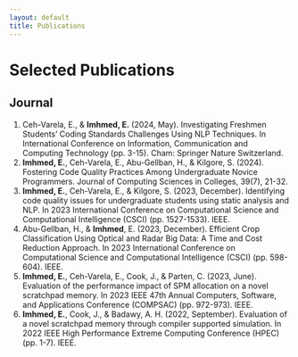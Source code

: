```yaml
---
layout: default
title: Publications
---
```


# Selected Publications

## Journal
1.  Ceh-Varela, E., & **Imhmed, E.** (2024, May). Investigating Freshmen Students’ Coding Standards Challenges Using NLP Techniques. In International Conference on Information, Communication and Computing Technology (pp. 3-15). Cham: Springer Nature Switzerland.
2.  **Imhmed, E.**, Ceh-Varela, E., Abu-Gellban, H., & Kilgore, S. (2024). Fostering Code Quality Practices Among Undergraduate Novice Programmers. Journal of Computing Sciences in Colleges, 39(7), 21-32.
3.  **Imhmed, E.**, Ceh-Varela, E., & Kilgore, S. (2023, December). Identifying code quality issues for undergraduate students using static analysis and NLP. In 2023 International Conference on Computational Science and Computational Intelligence (CSCI) (pp. 1527-1533). IEEE.
4. Abu-Gellban, H., & **Imhmed**, E. (2023, December). Efficient Crop Classification Using Optical and Radar Big Data: A Time and Cost Reduction Approach. In 2023 International Conference on Computational Science and Computational Intelligence (CSCI) (pp. 598-604). IEEE.
5. **Imhmed, E.**, Ceh-Varela, E., Cook, J., & Parten, C. (2023, June). Evaluation of the performance impact of SPM allocation on a novel scratchpad memory. In 2023 IEEE 47th Annual Computers, Software, and Applications Conference (COMPSAC) (pp. 972-973). IEEE.
6. **Imhmed, E.**, Cook, J., & Badawy, A. H. (2022, September). Evaluation of a novel scratchpad memory through compiler supported simulation. In 2022 IEEE High Performance Extreme Computing Conference (HPEC) (pp. 1-7). IEEE.
